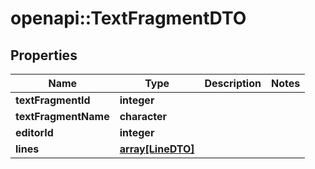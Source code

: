 # openapi::TextFragmentDTO

## Properties
Name | Type | Description | Notes
------------ | ------------- | ------------- | -------------
**textFragmentId** | **integer** |  | 
**textFragmentName** | **character** |  | 
**editorId** | **integer** |  | 
**lines** | [**array[LineDTO]**](LineDTO.md) |  | 


